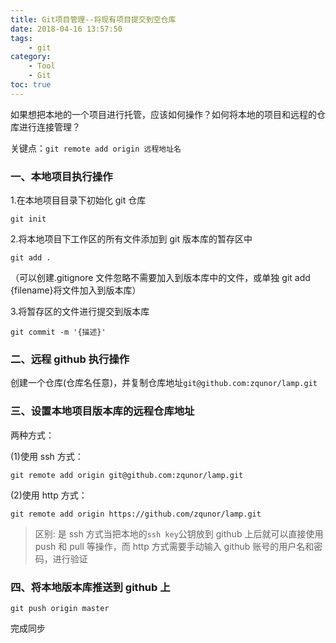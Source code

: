 ```yaml
---
title: Git项目管理--将现有项目提交到空仓库
date: 2018-04-16 13:57:50
tags:
    - git
category:
    - Tool
    - Git
toc: true
---
```


如果想把本地的一个项目进行托管，应该如何操作？如何将本地的项目和远程的仓库进行连接管理？

关键点：`git remote add origin 远程地址名`

<!--more-->

### 一、本地项目执行操作

1.在本地项目目录下初始化 git 仓库

`git init`

2.将本地项目下工作区的所有文件添加到 git 版本库的暂存区中

`git add .`

（可以创建.gitignore 文件忽略不需要加入到版本库中的文件，或单独 git add {filename}将文件加入到版本库）


3.将暂存区的文件进行提交到版本库

`git commit -m '{描述}'`

### 二、远程 github 执行操作

创建一个仓库(仓库名任意)，并复制仓库地址`git@github.com:zqunor/lamp.git`


### 三、设置本地项目版本库的远程仓库地址

两种方式：

(1)使用 ssh 方式：

`git remote add origin git@github.com:zqunor/lamp.git`

(2)使用 http 方式：

`git remote add origin https://github.com/zqunor/lamp.git`

>区别: 是 ssh 方式当把本地的`ssh key`公钥放到 github 上后就可以直接使用 push 和 pull 等操作，而 http 方式需要手动输入 github 账号的用户名和密码，进行验证

### 四、将本地版本库推送到 github 上

`git push origin master`

完成同步
